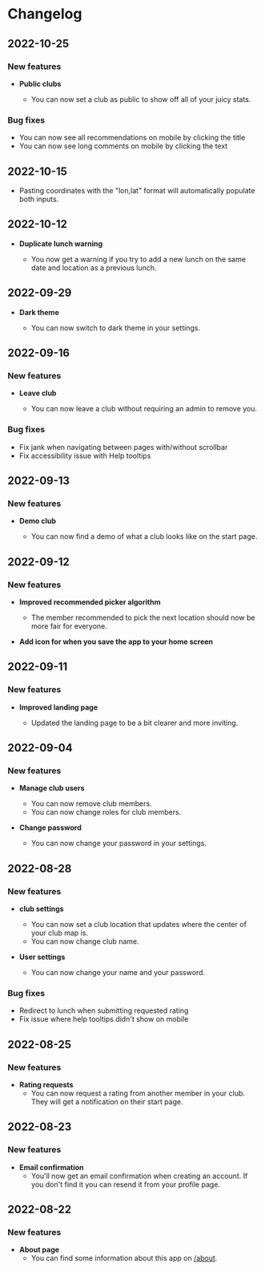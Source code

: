 # Changelog

## 2022-10-25

### New features

- **Public clubs**

  - You can now set a club as public to show off all of your juicy stats.

### Bug fixes

- You can now see all recommendations on mobile by clicking the title
- You can now see long comments on mobile by clicking the text

## 2022-10-15

- Pasting coordinates with the "lon,lat" format will automatically populate both inputs.

## 2022-10-12

- **Duplicate lunch warning**

  - You now get a warning if you try to add a new lunch on the same date and location as a previous lunch.

## 2022-09-29

- **Dark theme**

  - You can now switch to dark theme in your settings.

## 2022-09-16

### New features

- **Leave club**

  - You can now leave a club without requiring an admin to remove you.

### Bug fixes

- Fix jank when navigating between pages with/without scrollbar
- Fix accessibility issue with Help tooltips

## 2022-09-13

### New features

- **Demo club**

  - You can now find a demo of what a club looks like on the start page.

## 2022-09-12

### New features

- **Improved recommended picker algorithm**

  - The member recommended to pick the next location should now be more fair for everyone.

- **Add icon for when you save the app to your home screen**

## 2022-09-11

### New features

- **Improved landing page**

  - Updated the landing page to be a bit clearer and more inviting.

## 2022-09-04

### New features

- **Manage club users**

  - You can now remove club members.
  - You can now change roles for club members.

- **Change password**

  - You can now change your password in your settings.

## 2022-08-28

### New features

- **club settings**

  - You can now set a club location that updates where the center of your club map is.
  - You can now change club name.

- **User settings**
  - You can now change your name and your password.

### Bug fixes

- Redirect to lunch when submitting requested rating
- Fix issue where help tooltips didn't show on mobile

## 2022-08-25

### New features

- **Rating requests**
  - You can now request a rating from another member in your club. They will get a notification on their start page.

## 2022-08-23

### New features

- **Email confirmation**
  - You'll now get an email confirmation when creating an account. If you don't find it you can resend it from your profile page.

## 2022-08-22

### New features

- **About page**
  - You can find some information about this app on [/about](/about).
